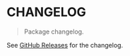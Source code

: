 # CHANGELOG

> Package changelog.

See [GitHub Releases](https://github.com/stdlib-js/stats-base-dists-rayleigh-entropy/releases) for the changelog.